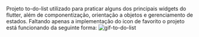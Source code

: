 Projeto to-do-list utilizado para praticar alguns dos principais widgets do flutter, além de componentização, orientação a objetos e gerenciamento de estados. Faltando apenas a implementação do icon de favorito o projeto está funcionando da seguinte forma: 
![gif-to-do-list](https://user-images.githubusercontent.com/47305804/212567132-75e3c0eb-a1b8-4286-ae73-7d533888ef9b.gif)
